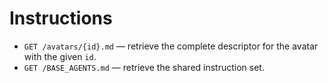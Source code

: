 # Instructions

- `GET /avatars/{id}.md` — retrieve the complete descriptor for the avatar with the given `id`.
- `GET /BASE_AGENTS.md` — retrieve the shared instruction set.

